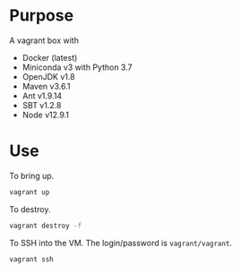 # Purpose

A vagrant box with

* Docker (latest)
* Miniconda v3 with Python 3.7
* OpenJDK v1.8
* Maven v3.6.1
* Ant v1.9.14
* SBT v1.2.8
* Node v12.9.1

# Use

To bring up.

```bash
vagrant up
```

To destroy.

```bash
vagrant destroy -f
```

To SSH into the VM. The login/password is `vagrant/vagrant`.

```bash
vagrant ssh
```
